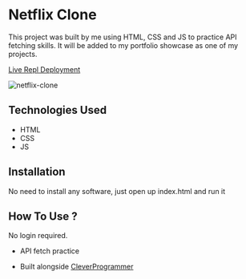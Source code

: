 # Netflix Clone

This project was built by me using HTML, CSS  and JS to practice API fetching skills. It will be added to my portfolio showcase as one of my projects.


[Live Repl Deployment](https://netflix-clone.ray-xavier-2021.repl.co/)


![netflix-clone](https://user-images.githubusercontent.com/78431899/189544865-eb4c7755-4091-4583-a573-0349407a4093.png)


## Technologies Used
* HTML
* CSS
* JS


## Installation
No need to install any software, just open up index.html and run it


## How To Use ?
No login required.


- API fetch practice

- Built alongside [CleverProgrammer](https://www.youtube.com/watch?v=lI1ae4REbFM&t=22368s)
